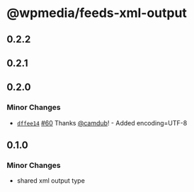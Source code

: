 # @wpmedia/feeds-xml-output

## 0.2.2

## 0.2.1

## 0.2.0

### Minor Changes

- [`dffee14`](https://github.com/WPMedia/feed-components/commit/dffee1420c22302cdec0a7bfaeb65979ce7d6bc7) [#60](https://github.com/WPMedia/feed-components/pull/60) Thanks [@camdub](https://github.com/camdub)! - Added encoding=UTF-8

## 0.1.0

### Minor Changes

- shared xml output type
